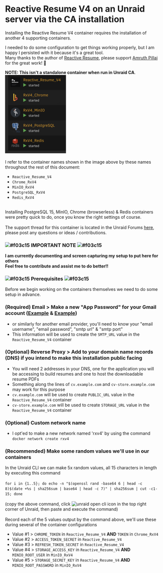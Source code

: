 # Reactive Resume V4 on an Unraid server via the CA installation
Installing the Reactive Resume V4 container requires the installation of another 4 supporting containers.

I needed to do some configuration to get things working properly, but I am happy I persisted with it because it's a great tool.\
Many thanks to the author of [Reactive Resume](https://github.com/AmruthPillai/Reactive-Resume), please support [Amruth Pillai](https://github.com/AmruthPillai) for the great work! 🥇

**NOTE: This isn't a standalone container when run in Unraid CA**.\
<img src="https://github.com/Eurotimmy/unraid-templates/blob/main/RxV4/screenshots/Unraid%20Stack.png" alt="unraid reactive resume stack" width="200" height="auto">\
\
I refer to the container names shown in the image above by these names throughout the rest of this document:
- `Reactive_Resume_V4`
- `Chrome_RxV4`
- `MinIO_RxV4`
- `PostgreSQL_RxV4`
- `Redis_RxV4`

\
Installing PostgreSQL 15, MinIO, Chrome (browserless) & Redis containers were pretty quick to do, once you know the right settings of course.\
\
The support thread for this container is located in the Unraid Forums [here](https://forums.unraid.net/topic/152057-support-eurotimmy-reactive-resume-v4-rxv4/), please post any questions or ideas / contributions.



### ![#f03c15](https://placehold.co/15x15/f03c15/f03c15.png) **IMPORTANT NOTE** ![#f03c15](https://placehold.co/15x15/f03c15/f03c15.png)

**I am currently documenting and screen capturing my setup to put here for others**\
**Feel free to contribute and assist me to do better!!**


### ![#f03c15](https://placehold.co/15x15/f03c15/f03c15.png) **Prerequisites** ![#f03c15](https://placehold.co/15x15/f03c15/f03c15.png)

Before we begin working on the containers themselves we need to do some setup in advance.

### (Required) Email > Make a new "App Password" for your Gmail account ([Example](https://www.zdnet.com/article/gmail-app-passwords-what-they-are-how-to-create-one-and-why-to-use-them/) & [Example](https://mariushosting.com/synology-activate-gmail-smtp-for-docker-containers/))
- or similarly for another email provider, you'll need to know your "email username", "email password", "smtp url" & "smtp port"
- This information will be used to create the `SMTP_URL` value in the `Reactive_Resume_V4` container

### (Optional) Reverse Proxy > Add to your domain name records (DNS) if you intend to make this installation public facing
- You will need 2 addresses in your DNS, one for the application you will be accessing to build resumes and one to host the downloadable resume PDFs
- Something along the lines of `cv.example.com` and `cv-store.example.com` may work for this purpose
- `cv.example.com` will be used to create `PUBLIC_URL` value in the `Reactive_Resume_V4` container 
- `cv-store.example.com` will be used to create `STORAGE_URL` value in the `Reactive_Resume_V4` container 

### (Optional) Custom network name
- I opt'ed to make a new network named 'rxv4' by using the command `docker network create rxv4`

### (Recommended) Make some random values we'll use in our containers 
In the Unraid CLI we can make 5x random values, all 15 characters in length by executing this command\
\
```for i in {1..5}; do echo -n "$(openssl rand -base64 6 | head -c 8)$(date +%s | sha256sum | base64 | head -c 7)" | sha256sum | cut -c1-15; done```\
\
(copy the above command, click <img src="https://github.com/Eurotimmy/unraid-templates/blob/main/RxV4/screenshots/Unraid%20CLI.png" alt="unraid open cli icon" width="20" height="auto"> in the top right corner of Unraid, then paste and execute the command)\
\
Record each of the 5 values output by the command above, we'll use these during several of the container configurations
- Value #1 > `CHROME_TOKEN` in `Reactive_Resume_V4` **AND** `TOKEN` in `Chrome_RxV4`
- Value #2 > `ACCESS_TOKEN_SECRET` in `Reactive_Resume_V4` 
- Value #3 > `REFRESH_TOKEN_SECRET` in `Reactive_Resume_V4` 
- Value #4 > `STORAGE_ACCESS_KEY` in `Reactive_Resume_V4` **AND** `MINIO_ROOT_USER` in `MinIO_RxV4`
- Value #5 > `STORAGE_SECRET_KEY` in `Reactive_Resume_V4` **AND** `MINIO_ROOT_PASSWORD` in `MinIO_RxV4`

  
